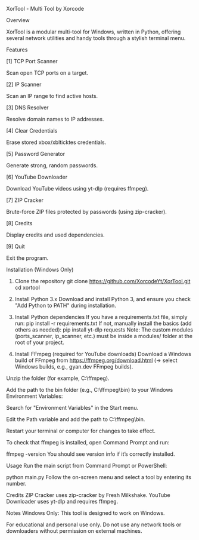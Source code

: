 XorTool - Multi Tool by Xorcode

Overview

XorTool is a modular multi-tool for Windows, written in Python, offering several network utilities and handy tools through a stylish terminal menu.

Features

[1] TCP Port Scanner

Scan open TCP ports on a target.

[2] IP Scanner

Scan an IP range to find active hosts.

[3] DNS Resolver

Resolve domain names to IP addresses.

[4] Clear Credentials

Erase stored xbox/xblticktes credentials.

[5] Password Generator

Generate strong, random passwords.

[6] YouTube Downloader

Download YouTube videos using yt-dlp (requires ffmpeg).

[7] ZIP Cracker

Brute-force ZIP files protected by passwords (using zip-cracker).

[8] Credits

Display credits and used dependencies.

[9] Quit

Exit the program.

Installation (Windows Only)
1. Clone the repository
git clone https://github.com/XorcodeYt/XorTool.git
cd xortool
2. Install Python 3.x
Download and install Python 3, and ensure you check "Add Python to PATH" during installation.

3. Install Python dependencies
If you have a requirements.txt file, simply run:
pip install -r requirements.txt
If not, manually install the basics (add others as needed):
pip install yt-dlp requests
Note:
The custom modules (ports_scanner, ip_scanner, etc.) must be inside a modules/ folder at the root of your project.

4. Install FFmpeg (required for YouTube downloads)
Download a Windows build of FFmpeg from https://ffmpeg.org/download.html (→ select Windows builds, e.g., gyan.dev FFmpeg builds).

Unzip the folder (for example, C:\ffmpeg).

Add the path to the bin folder (e.g., C:\ffmpeg\bin) to your Windows Environment Variables:

Search for "Environment Variables" in the Start menu.

Edit the Path variable and add the path to C:\ffmpeg\bin.

Restart your terminal or computer for changes to take effect.

To check that ffmpeg is installed, open Command Prompt and run:

ffmpeg -version
You should see version info if it’s correctly installed.

Usage
Run the main script from Command Prompt or PowerShell:

python main.py
Follow the on-screen menu and select a tool by entering its number.

Credits
ZIP Cracker uses zip-cracker by Fresh Milkshake.
YouTube Downloader uses yt-dlp and requires ffmpeg.

Notes
Windows Only: This tool is designed to work on Windows.

For educational and personal use only.
Do not use any network tools or downloaders without permission on external machines.